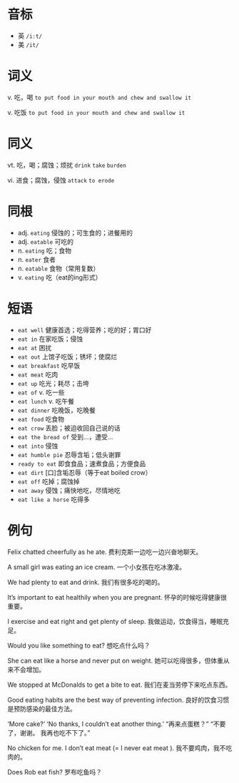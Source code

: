 # 音标

- 英 `/iːt/`
- 美 `/it/`

# 词义

v. 吃，喝
`to put food in your mouth and chew and swallow it`

v. 吃饭
`to put food in your mouth and chew and swallow it`

# 同义

vt. 吃，喝；腐蚀；烦扰
`drink` `take` `burden`

vi. 进食；腐蚀，侵蚀
`attack` `to erode`

# 同根

- adj. `eating` 侵蚀的；可生食的；进餐用的
- adj. `eatable` 可吃的
- n. `eating` 吃；食物
- n. `eater` 食者
- n. `eatable` 食物（常用复数）
- v. `eating` 吃（eat的ing形式）

# 短语

- `eat well` 健康首选；吃得营养；吃的好；胃口好
- `eat in` 在家吃饭；侵蚀
- `eat at` 困扰
- `eat out` 上馆子吃饭；锈坏；使腐烂
- `eat breakfast` 吃早饭
- `eat meat` 吃肉
- `eat up` 吃光；耗尽；击垮
- `eat of` v. 吃一些
- `eat lunch` v. 吃午餐
- `eat dinner` 吃晚饭，吃晚餐
- `eat food` 吃食物
- `eat crow` 丢脸；被迫收回自己说的话
- `eat the bread of` 受到…，遭受…
- `eat into` 侵蚀
- `eat humble pie` 忍辱含垢；低头谢罪
- `ready to eat` 即食食品；速煮食品；方便食品
- `eat dirt` [口]含垢忍辱（等于eat boiled crow）
- `eat off` 吃掉；腐蚀掉
- `eat away` 侵蚀；痛快地吃，尽情地吃
- `eat like a horse` 吃得多

# 例句

Felix chatted cheerfully as he ate.
费利克斯一边吃一边兴奋地聊天。

A small girl was eating an ice cream.
一个小女孩在吃冰激凌。

We had plenty to eat and drink.
我们有很多吃的喝的。

It’s important to eat healthily when you are pregnant.
怀孕的时候吃得健康很重要。

I exercise and eat right and get plenty of sleep.
我做运动，饮食得当，睡眠充足。

Would you like something to eat?
想吃点什么吗？

She can eat like a horse and never put on weight.
她可以吃得很多，但体重从来不会增加。

We stopped at McDonalds to get a bite to eat.
我们在麦当劳停下来吃点东西。

Good eating habits are the best way of preventing infection.
良好的饮食习惯是预防感染的最佳方法。

‘More cake?’ ‘No thanks, I couldn’t eat another thing.’
“再来点蛋糕？” “不要了，谢谢。 我再也吃不下了。”

No chicken for me. I don’t eat meat (= I never eat meat ).
我不要鸡肉，我不吃肉的。

Does Rob eat fish?
罗布吃鱼吗？



